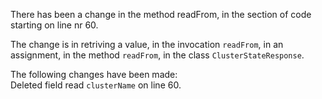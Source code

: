 There has been a change in the method readFrom, in the section of code starting on line nr 60.
  
The change is in retriving a value, in the invocation ```readFrom```, in an assignment, in the method ```readFrom```, in the class ```ClusterStateResponse```.
  
The following changes have been made:  
Deleted field read ```clusterName``` on line 60.  
